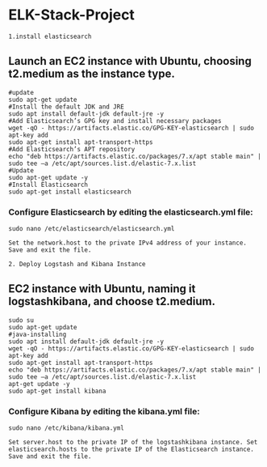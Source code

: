 # ELK-Stack-Project

``1.install elasticsearch`` 
## Launch an EC2 instance with Ubuntu, choosing t2.medium as the instance type.

```
#update
sudo apt-get update
#Install the default JDK and JRE
sudo apt install default-jdk default-jre -y
#Add Elasticsearch’s GPG key and install necessary packages
wget -qO - https://artifacts.elastic.co/GPG-KEY-elasticsearch | sudo apt-key add 
sudo apt-get install apt-transport-https
#Add Elasticsearch’s APT repository
echo "deb https://artifacts.elastic.co/packages/7.x/apt stable main" | sudo tee –a /etc/apt/sources.list.d/elastic-7.x.list
#Update
sudo apt-get update -y
#Install Elasticsearch
sudo apt-get install elasticsearch

```

### Configure Elasticsearch by editing the elasticsearch.yml file:
```
sudo nano /etc/elasticsearch/elasticsearch.yml
```
``
Set the network.host to the private IPv4 address of your instance.
Save and exit the file.
``

``
2. Deploy Logstash and Kibana Instance
``
## EC2 instance with Ubuntu, naming it logstashkibana, and choose t2.medium.

```
sudo su
sudo apt-get update
#java-installing
sudo apt install default-jdk default-jre -y
wget -qO - https://artifacts.elastic.co/GPG-KEY-elasticsearch | sudo apt-key add 
sudo apt-get install apt-transport-https
echo "deb https://artifacts.elastic.co/packages/7.x/apt stable main" | sudo tee –a /etc/apt/sources.list.d/elastic-7.x.list
apt-get update -y
sudo apt-get install kibana
```

### Configure Kibana by editing the kibana.yml file:
```
sudo nano /etc/kibana/kibana.yml
```

``
Set server.host to the private IP of the logstashkibana instance.
Set elasticsearch.hosts to the private IP of the Elasticsearch instance.
Save and exit the file.
``
